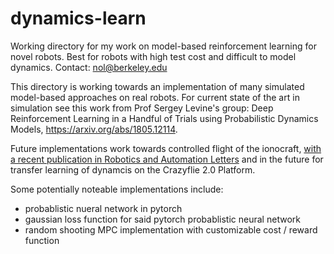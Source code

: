# dynamics-learn
Working directory for my work on model-based reinforcement learning for novel robots. Best for robots with high test cost and difficult to model dynamics. Contact: [nol@berkeley.edu](mailto:nol@berkeley.edu)

This directory is working towards an implementation of many simulated model-based approaches on real robots. For current state of the art in simulation see this work from Prof Sergey Levine's group: Deep Reinforcement Learning in a Handful of Trials using Probabilistic Dynamics Models,  https://arxiv.org/abs/1805.12114.

Future implementations work towards controlled flight of the ionocraft,
[with a recent publication in Robotics and Automation Letters](https://ieeexplore.ieee.org/document/8373697/)
and in the future for transfer learning of dynamcis on the Crazyflie 2.0 Platform.

Some potentially noteable implementations include:
- probablistic nueral network in pytorch
- gaussian loss function for said pytorch probablistic neural network
- random shooting MPC implementation with customizable cost / reward function

